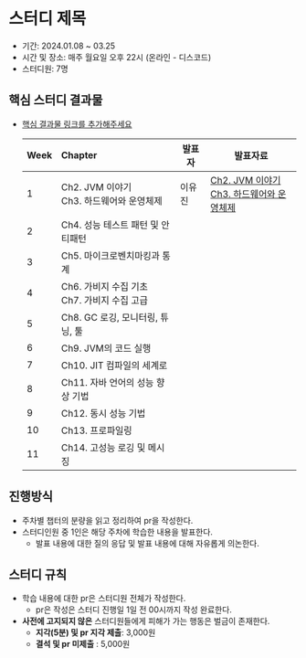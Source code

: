 # 스터디 제목

- 기간: 2024.01.08 ~ 03.25
- 시간 및 장소: 매주 월요일 오후 22시 (온라인 - 디스코드)
- 스터디원: 7명


## 핵심 스터디 결과물

- [핵심 결과물 링크를 추가해주세요](https://github.com/Learning-Is-Vital-In-Development)
 
  | Week | Chapter                            | 발표자 | 발표자료 | 
  |------|:-----------------------------------|-----|------|
  | 1    | Ch2. JVM 이야기 <br> Ch3. 하드웨어와 운영체제  |이유진|[Ch2. JVM 이야기](https://github.com/Learning-Is-Vital-In-Development/24-optimizing-java-2/blob/main/ch02/youjin.md) <br> [Ch3. 하드웨어와 운영체제](https://github.com/Learning-Is-Vital-In-Development/24-optimizing-java-2/blob/main/ch03/youjin.md)|
  | 2    | Ch4. 성능 테스트 패턴 및 안티패턴              |     |      |
  | 3    | Ch5. 마이크로벤치마킹과 통계                  |     |      |
  | 4    | Ch6. 가비지 수집 기초 <br> Ch7. 가비지 수집 고급 |     |      |
  | 5    | Ch8. GC 로깅, 모니터링, 튜닝, 툴            |     |      |
  | 6    | Ch9. JVM의 코드 실행                    |     |      |
  | 7    | Ch10. JIT 컴파일의 세계로                 |     |      |
  | 8    | Ch11. 자바 언어의 성능 향상 기법              |     |      |
  | 9    | Ch12. 동시 성능 기법                     |     |      |
  | 10   | Ch13. 프로파일링                        |     |      |
  | 11   | Ch14. 고성능 로깅 및 메시징                 |     |      |

## 진행방식

- 주차별 챕터의 분량을 읽고 정리하여 pr을 작성한다.
- 스터디인원 중 1인은 해당 주차에 학습한 내용을 발표한다. 
  - 발표 내용에 대한 질의 응답 및 발표 내용에 대해 자유롭게 의논한다.

## 스터디 규칙

- 학습 내용에 대한 pr은 스터디원 전체가 작성한다.
  - pr은 작성은 스터디 진행일 1일 전 00시까지 작성 완료한다.
- **사전에 고지되지 않은** 스터디원들에게 피해가 가는 행동은 벌금이 존재한다.
  - **지각(5분) 및 pr 지각 제출**: 3,000원
  - **결석 및 pr 미제출** : 5,000원
